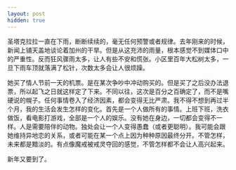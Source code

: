 ```yaml
---
layout: post
hidden: true
---
```


圣塔克拉拉一直在下雨，断断续续的，毫无任何预警或者规律。去年刚来的时候，新闻上铺天盖地谈论着加州的干旱。但是从这充沛的雨量，根本感觉不到媒体口中的严重性。反而狂风骤雨太多，让人有些不安和慌张。小区里百年大松树太多，一旦下雨车顶就落满了松针，次数太多会让人很烦躁。

她买了情人节前一天的机票。是在某次争吵中冲动购买的。但是买了之后没办法退票，所以起飞之日就这样定了下来。不同以往，这次是百分之百确定了，而不是嘴硬说的幌子。任何事情卷入了经济因素，都会变得无比严肃。我不得不想到再过半个月，我的生活会发生怎样的变化。首先是一个人做所有的事情。上班下班，洗衣做饭，看电影打游戏，全部是一个人的娱乐。没有她在身边，一切都会变得不一样。人是需要陪伴的动物。独处会让一个人变得愚蠢（或者更聪明）。我可能会跟她维持异地恋的关系，或者可能在某一个点上因为种种原因最终分开。不管怎样，未来都是黯淡的。有点像魔戒被戒灵夺回的感觉，不管怎样都不会让人高兴起来。

新年又要到了。
